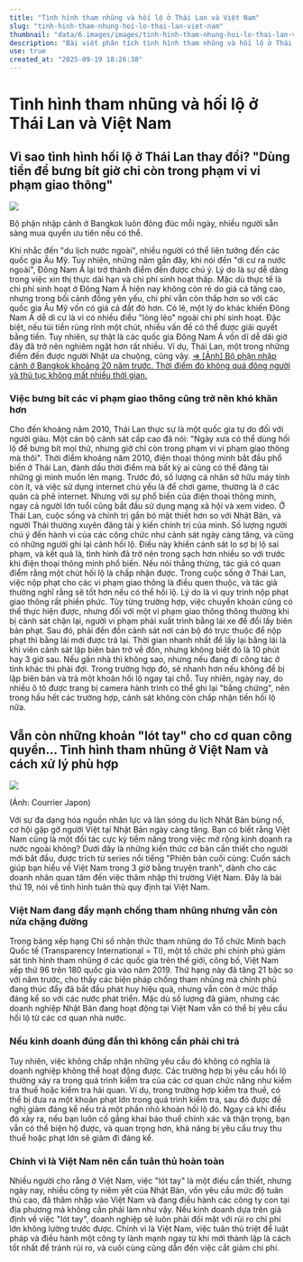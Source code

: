 ```yaml
---
title: "Tình hình tham nhũng và hối lộ ở Thái Lan và Việt Nam"
slug: "tinh-hinh-tham-nhung-hoi-lo-thai-lan-viet-nam"
thumbnail: "data/6.images/images/tinh-hinh-tham-nhung-hoi-lo-thai-lan-viet-nam.webp"
description: "Bài viết phân tích tình hình tham nhũng và hối lộ ở Thái Lan và Việt Nam, những thay đổi tại Thái Lan và lời khuyên cho doanh nghiệp tại Việt Nam."
use: true
created_at: "2025-09-19 18:26:38"
---
```


# Tình hình tham nhũng và hối lộ ở Thái Lan và Việt Nam

## Vì sao tình hình hối lộ ở Thái Lan thay đổi? "Dùng tiền để bưng bít giờ chỉ còn trong phạm vi vi phạm giao thông"

![](/images/20250919-02117663-sspa-000-1-view.webp)

Bộ phận nhập cảnh ở Bangkok luôn đông đúc mỗi ngày, nhiều người sẵn sàng mua quyền ưu tiên nếu có thể.

Khi nhắc đến "du lịch nước ngoài", nhiều người có thể liên tưởng đến các quốc gia Âu Mỹ. Tuy nhiên, những năm gần đây, khi nói đến "di cư ra nước ngoài", Đông Nam Á lại trở thành điểm đến được chú ý. Lý do là sự dễ dàng trong việc xin thị thực dài hạn và chi phí sinh hoạt thấp. Mặc dù thực tế là chi phí sinh hoạt ở Đông Nam Á hiện nay không còn rẻ do giá cả tăng cao, nhưng trong bối cảnh đồng yên yếu, chi phí vẫn còn thấp hơn so với các quốc gia Âu Mỹ vốn có giá cả đắt đỏ hơn.
Có lẽ, một lý do khác khiến Đông Nam Á dễ di cư là vì có nhiều điều "lỏng lẻo" ngoài chi phí sinh hoạt. Đặc biệt, nếu túi tiền rủng rỉnh một chút, nhiều vấn đề có thể được giải quyết bằng tiền. Tuy nhiên, sự thật là các quốc gia Đông Nam Á vốn dĩ dễ dãi giờ đây đã trở nên nghiêm ngặt hơn rất nhiều. Ví dụ, Thái Lan, một trong những điểm đến được người Nhật ưa chuộng, cũng vậy.
[⇒ [Ảnh] Bộ phận nhập cảnh ở Bangkok khoảng 20 năm trước. Thời điểm đó không quá đông người và thủ tục không mất nhiều thời gian.](https://nikkan-spa.jp/?attachment_id=2117694)

### Việc bưng bít các vi phạm giao thông cũng trở nên khó khăn hơn

Cho đến khoảng năm 2010, Thái Lan thực sự là một quốc gia tự do đối với người giàu. Một cán bộ cảnh sát cấp cao đã nói: "Ngày xưa có thể dùng hối lộ để bưng bít mọi thứ, nhưng giờ chỉ còn trong phạm vi vi phạm giao thông mà thôi". Thời điểm khoảng năm 2010, điện thoại thông minh bắt đầu phổ biến ở Thái Lan, đánh dấu thời điểm mà bất kỳ ai cũng có thể đăng tải những gì mình muốn lên mạng.
Trước đó, số lượng cá nhân sở hữu máy tính còn ít, và việc sử dụng internet chủ yếu là để chơi game, thường là ở các quán cà phê internet. Nhưng với sự phổ biến của điện thoại thông minh, ngay cả người lớn tuổi cũng bắt đầu sử dụng mạng xã hội và xem video.
Ở Thái Lan, cuộc sống và chính trị gắn bó mật thiết hơn so với Nhật Bản, và người Thái thường xuyên đăng tải ý kiến chính trị của mình. Số lượng người chú ý đến hành vi của các công chức như cảnh sát ngày càng tăng, và cũng có những người ghi lại cảnh hối lộ. Điều này khiến cảnh sát lo sợ bị lộ sai phạm, và kết quả là, tình hình đã trở nên trong sạch hơn nhiều so với trước khi điện thoại thông minh phổ biến.
Nếu nói thẳng thừng, tác giả có quan điểm rằng một chút hối lộ là chấp nhận được.
Trong cuộc sống ở Thái Lan, việc nộp phạt cho các vi phạm giao thông là điều quen thuộc, và tác giả thường nghĩ rằng sẽ tốt hơn nếu có thể hối lộ. Lý do là vì quy trình nộp phạt giao thông rất phiền phức.
Tùy từng trường hợp, việc chuyển khoản cũng có thể thực hiện được, nhưng đối với một vi phạm giao thông thông thường khi bị cảnh sát chặn lại, người vi phạm phải xuất trình bằng lái xe để đổi lấy biên bản phạt. Sau đó, phải đến đồn cảnh sát nơi cán bộ đó trực thuộc để nộp phạt thì bằng lái mới được trả lại.
Thời gian nhanh nhất để lấy lại bằng lái là khi viên cảnh sát lập biên bản trở về đồn, nhưng không biết đó là 10 phút hay 3 giờ sau. Nếu gần nhà thì không sao, nhưng nếu đang đi công tác ở tỉnh khác thì phải đợi. Trong trường hợp đó, sẽ nhanh hơn nếu không để bị lập biên bản và trả một khoản hối lộ ngay tại chỗ.
Tuy nhiên, ngày nay, do nhiều ô tô được trang bị camera hành trình có thể ghi lại "bằng chứng", nên trong hầu hết các trường hợp, cảnh sát không còn chấp nhận tiền hối lộ nữa.

## Vẫn còn những khoản "lót tay" cho cơ quan công quyền... Tình hình tham nhũng ở Việt Nam và cách xử lý phù hợp

![](/images/20250919-00000001-courrier-000-1-view.webp)

(Ảnh: Courrier Japon)

Với sự đa dạng hóa nguồn nhân lực và làn sóng du lịch Nhật Bản bùng nổ, cơ hội gặp gỡ người Việt tại Nhật Bản ngày càng tăng. Bạn có biết rằng Việt Nam cũng là một đối tác cực kỳ tiềm năng trong việc mở rộng kinh doanh ra nước ngoài không? Dưới đây là những kiến thức cơ bản cần thiết cho người mới bắt đầu, được trích từ series nổi tiếng "Phiên bản cuối cùng: Cuốn sách giúp bạn hiểu về Việt Nam trong 3 giờ bằng truyện tranh", dành cho các doanh nhân quan tâm đến việc thâm nhập thị trường Việt Nam.
Đây là bài thứ 19, nói về tình hình tuân thủ quy định tại Việt Nam.

### Việt Nam đang đẩy mạnh chống tham nhũng nhưng vẫn còn nửa chặng đường

Trong bảng xếp hạng Chỉ số nhận thức tham nhũng do Tổ chức Minh bạch Quốc tế (Transparency International = TI), một tổ chức phi chính phủ giám sát tình hình tham nhũng ở các quốc gia trên thế giới, công bố, Việt Nam xếp thứ 96 trên 180 quốc gia vào năm 2019.
Thứ hạng này đã tăng 21 bậc so với năm trước, cho thấy các biện pháp chống tham nhũng mà chính phủ đang thúc đẩy đã bắt đầu phát huy hiệu quả, nhưng vẫn còn ở mức thấp đáng kể so với các nước phát triển. Mặc dù số lượng đã giảm, nhưng các doanh nghiệp Nhật Bản đang hoạt động tại Việt Nam vẫn có thể bị yêu cầu hối lộ từ các cơ quan nhà nước.

### Nếu kinh doanh đúng đắn thì không cần phải chi trả

Tuy nhiên, việc không chấp nhận những yêu cầu đó không có nghĩa là doanh nghiệp không thể hoạt động được.
Các trường hợp bị yêu cầu hối lộ thường xảy ra trong quá trình kiểm tra của các cơ quan chức năng như kiểm tra thuế hoặc kiểm tra hải quan. Ví dụ, trong trường hợp kiểm tra thuế, có thể bị đưa ra một khoản phạt lớn trong quá trình kiểm tra, sau đó được đề nghị giảm đáng kể nếu trả một phần nhỏ khoản hối lộ đó.
Ngay cả khi điều đó xảy ra, nếu bạn luôn cố gắng khai báo thuế chính xác và thận trọng, bạn vẫn có thể biện hộ được, và quan trọng hơn, khả năng bị yêu cầu truy thu thuế hoặc phạt lớn sẽ giảm đi đáng kể.

### Chính vì là Việt Nam nên cần tuân thủ hoàn toàn

Nhiều người cho rằng ở Việt Nam, việc "lót tay" là một điều cần thiết, nhưng ngày nay, nhiều công ty niêm yết của Nhật Bản, vốn yêu cầu mức độ tuân thủ cao, đã thâm nhập vào Việt Nam và đang điều hành các công ty con tại địa phương mà không cần phải làm như vậy.
Nếu kinh doanh dựa trên giả định về việc "lót tay", doanh nghiệp sẽ luôn phải đối mặt với rủi ro chi phí lớn không lường trước được.
Chính vì là Việt Nam, việc tuân thủ triệt để luật pháp và điều hành một công ty lành mạnh ngay từ khi mới thành lập là cách tốt nhất để tránh rủi ro, và cuối cùng cũng dẫn đến việc cắt giảm chi phí.